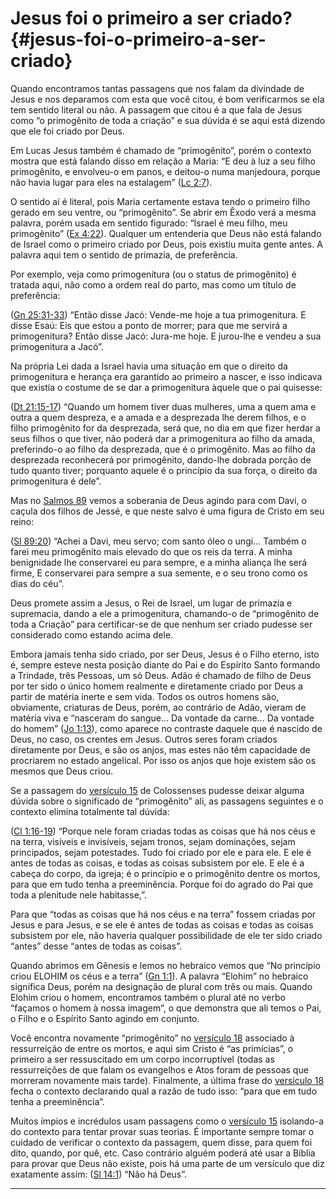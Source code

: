 # Jesus foi o primeiro a ser criado? {#jesus-foi-o-primeiro-a-ser-criado}

Quando encontramos tantas passagens que nos falam da divindade de Jesus e nos deparamos com esta que você citou, é bom verificarmos se ela tem sentido literal ou não. A passagem que citou é a que fala de Jesus como “o primogênito de toda a criação” e sua dúvida é se aqui está dizendo que ele foi criado por Deus.

Em Lucas Jesus também é chamado de “primogênito”, porém o contexto mostra que está falando disso em relação a Maria: “E deu à luz a seu filho primogênito, e envolveu-o em panos, e deitou-o numa manjedoura, porque não havia lugar para eles na estalagem” ([Lc 2:7](http://bibliaonline.com.br/acf/lc/2/7)).

O sentido aí é literal, pois Maria certamente estava tendo o primeiro filho gerado em seu ventre, ou “primogênito”. Se abrir em Êxodo verá a mesma palavra, porém usada em sentido figurado: “Israel é meu filho, meu primogênito” ([Ex 4:22](http://bibliaonline.com.br/acf/ex/4/22)). Qualquer um entenderia que Deus não está falando de Israel como o primeiro criado por Deus, pois existiu muita gente antes. A palavra aqui tem o sentido de primazia, de preferência.

Por exemplo, veja como primogenitura (ou o status de primogênito) é tratada aqui, não como a ordem real do parto, mas como um título de preferência:

([Gn 25:31-33](http://bibliaonline.com.br/acf/gn/25/31-33)) “Então disse Jacó: Vende-me hoje a tua primogenitura. E disse Esaú: Eis que estou a ponto de morrer; para que me servirá a primogenitura? Então disse Jacó: Jura-me hoje. E jurou-lhe e vendeu a sua primogenitura a Jacó”.

Na própria Lei dada a Israel havia uma situação em que o direito da primogenitura e herança era garantido ao primeiro a nascer, e isso indicava que existia o costume de se dar a primogenitura àquele que o pai quisesse:

([Dt 21:15-17](http://bibliaonline.com.br/acf/dt/21/15-17)) “Quando um homem tiver duas mulheres, uma a quem ama e outra a quem despreza, e a amada e a desprezada lhe derem filhos, e o filho primogênito for da desprezada, será que, no dia em que fizer herdar a seus filhos o que tiver, não poderá dar a primogenitura ao filho da amada, preferindo-o ao filho da desprezada, que é o primogênito. Mas ao filho da desprezada reconhecerá por primogênito, dando-lhe dobrada porção de tudo quanto tiver; porquanto aquele é o princípio da sua força, o direito da primogenitura é dele”.

Mas no [Salmos 89](http://bibliaonline.com.br/acf/sl/89) vemos a soberania de Deus agindo para com Davi, o caçula dos filhos de Jessé, e que neste salvo é uma figura de Cristo em seu reino:

([Sl 89:20](http://bibliaonline.com.br/acf/sl/89/20)) “Achei a Davi, meu servo; com santo óleo o ungi... Também o farei meu primogênito mais elevado do que os reis da terra. A minha benignidade lhe conservarei eu para sempre, e a minha aliança lhe será firme, E conservarei para sempre a sua semente, e o seu trono como os dias do céu”.

Deus promete assim a Jesus, o Rei de Israel, um lugar de primazia e supremacia, dando a ele a primogenitura, chamando-o de “primogênito de toda a Criação” para certificar-se de que nenhum ser criado pudesse ser considerado como estando acima dele.

Embora jamais tenha sido criado, por ser Deus, Jesus é o Filho eterno, isto é, sempre esteve nesta posição diante do Pai e do Espírito Santo formando a Trindade, três Pessoas, um só Deus. Adão é chamado de filho de Deus por ter sido o único homem realmente e diretamente criado por Deus a partir de matéria inerte e sem vida. Todos os outros homens são, obviamente, criaturas de Deus, porém, ao contrário de Adão, vieram de matéria viva e “nasceram do sangue... Da vontade da carne... Da vontade do homem” ([Jo 1:13](http://bibliaonline.com.br/acf/jo/1/13)), como aparece no contraste daquele que é nascido de Deus, no caso, os crentes em Jesus. Outros seres foram criados diretamente por Deus, e são os anjos, mas estes não têm capacidade de procriarem no estado angelical. Por isso os anjos que hoje existem são os mesmos que Deus criou.

Se a passagem do [versículo 15](http://bibliaonline.com.br/acf/cl/1/15) de Colossenses pudesse deixar alguma dúvida sobre o significado de “primogênito” ali, as passagens seguintes e o contexto elimina totalmente tal dúvida:

([Cl 1:16-19](http://bibliaonline.com.br/acf/cl/1/16-19)) “Porque nele foram criadas todas as coisas que há nos céus e na terra, visíveis e invisíveis, sejam tronos, sejam dominações, sejam principados, sejam potestades. Tudo foi criado por ele e para ele. E ele é antes de todas as coisas, e todas as coisas subsistem por ele. E ele é a cabeça do corpo, da igreja; é o princípio e o primogênito dentre os mortos, para que em tudo tenha a preeminência. Porque foi do agrado do Pai que toda a plenitude nele habitasse,”.

Para que “todas as coisas que há nos céus e na terra” fossem criadas por Jesus e para Jesus, e se ele é antes de todas as coisas e todas as coisas subsistem por ele, não haveria qualquer possibilidade de ele ter sido criado “antes” desse “antes de todas as coisas”.

Quando abrimos em Gênesis e lemos no hebraico vemos que “No princípio criou ELOHIM os céus e a terra” ([Gn 1:1](http://bibliaonline.com.br/acf/gn/1/1)). A palavra “Elohim” no hebraico significa Deus, porém na designação de plural com três ou mais. Quando Elohim criou o homem, encontramos também o plural até no verbo “façamos o homem à nossa imagem”, o que demonstra que ali temos o Pai, o Filho e o Espírito Santo agindo em conjunto.

Você encontra novamente “primogênito” no [versículo 18](http://bibliaonline.com.br/acf/cl/1/18) associado à ressurreição de entre os mortos, e aqui sim Cristo é “as primícias”, o primeiro a ser ressuscitado em um corpo incorruptível (todas as ressurreições de que falam os evangelhos e Atos foram de pessoas que morreram novamente mais tarde). Finalmente, a última frase do [versículo 18](http://bibliaonline.com.br/acf/cl/1/18) fecha o contexto declarando qual a razão de tudo isso: “para que em tudo tenha a preeminência”.

Muitos ímpios e incrédulos usam passagens como o [versículo 15](http://bibliaonline.com.br/acf/sl/14/1cl:1:15) isolando-a do contexto para tentar provar suas teorias. É importante sempre tomar o cuidado de verificar o contexto da passagem, quem disse, para quem foi dito, quando, por quê, etc. Caso contrário alguém poderá até usar a Bíblia para provar que Deus não existe, pois há uma parte de um versículo que diz exatamente assim: ([Sl 14:1](http://bibliaonline.com.br/acf/sl/14/1)) “Não há Deus”.

*****